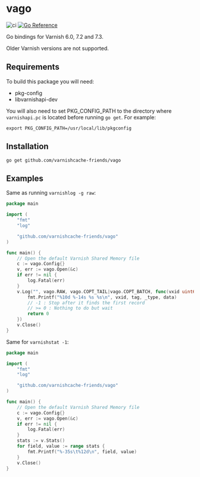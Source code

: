 # vago

![ci](https://github.com/varnishcache-friends/vago/workflows/ci/badge.svg)
[![Go Reference](https://pkg.go.dev/badge/github.com/varnishcache-friends/vago.svg)](https://pkg.go.dev/github.com/varnishcache-friends/vago)

Go bindings for Varnish 6.0, 7.2 and 7.3.

Older Varnish versions are not supported.

## Requirements

To build this package you will need:

* pkg-config
* libvarnishapi-dev

You will also need to set PKG_CONFIG_PATH to the directory where `varnishapi.pc`
is located before running `go get`. For example:

```
export PKG_CONFIG_PATH=/usr/local/lib/pkgconfig
```

## Installation

```
go get github.com/varnishcache-friends/vago
```

## Examples

Same as running `varnishlog -g raw`:

```go
package main

import (
	"fmt"
	"log"

	"github.com/varnishcache-friends/vago"
)

func main() {
	// Open the default Varnish Shared Memory file
	c := vago.Config{}
	v, err := vago.Open(&c)
	if err != nil {
		log.Fatal(err)
	}
	v.Log("", vago.RAW, vago.COPT_TAIL|vago.COPT_BATCH, func(vxid uint64, tag, _type, data string) int {
		fmt.Printf("%10d %-14s %s %s\n", vxid, tag, _type, data)
		// -1 : Stop after it finds the first record
		// >= 0 : Nothing to do but wait
		return 0
	})
	v.Close()
}
```

Same for `varnishstat -1`:

```go
package main

import (
	"fmt"
	"log"

	"github.com/varnishcache-friends/vago"
)

func main() {
	// Open the default Varnish Shared Memory file
	c := vago.Config{}
	v, err := vago.Open(&c)
	if err != nil {
		log.Fatal(err)
	}
	stats := v.Stats()
	for field, value := range stats {
		fmt.Printf("%-35s\t%12d\n", field, value)
	}
	v.Close()
}
```
